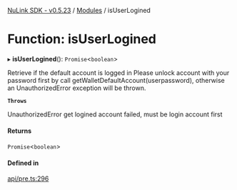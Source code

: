 [NuLink SDK - v0.5.23](../README.md) / [Modules](../modules.md) / isUserLogined

# Function: isUserLogined

▸ **isUserLogined**(): `Promise`<`boolean`\>

Retrieve if the default account is logged in
Please unlock account with your password first by call getWalletDefaultAccount(userpassword), otherwise an UnauthorizedError exception will be thrown.

**`Throws`**

UnauthorizedError get logined account failed, must be login account first

#### Returns

`Promise`<`boolean`\>

#### Defined in

[api/pre.ts:296](https://github.com/NuLink-network/nulink-sdk/blob/1365126/src/api/pre.ts#L296)
